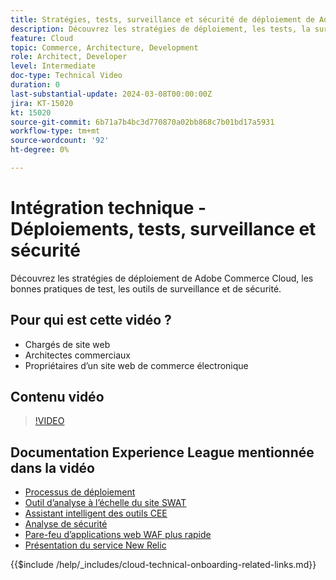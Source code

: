 ```yaml
---
title: Stratégies, tests, surveillance et sécurité de déploiement de Adobe Commerce Cloud
description: Découvrez les stratégies de déploiement, les tests, la surveillance et la sécurité de Adobe Commerce Cloud.
feature: Cloud
topic: Commerce, Architecture, Development
role: Architect, Developer
level: Intermediate
doc-type: Technical Video
duration: 0
last-substantial-update: 2024-03-08T00:00:00Z
jira: KT-15020
kt: 15020
source-git-commit: 6b71a7b4bc3d770870a02bb868c7b01bd17a5931
workflow-type: tm+mt
source-wordcount: '92'
ht-degree: 0%

---
```


# Intégration technique - Déploiements, tests, surveillance et sécurité

Découvrez les stratégies de déploiement de Adobe Commerce Cloud, les bonnes pratiques de test, les outils de surveillance et de sécurité.

## Pour qui est cette vidéo ?

- Chargés de site web
- Architectes commerciaux
- Propriétaires d’un site web de commerce électronique

## Contenu vidéo

>[!VIDEO](https://video.tv.adobe.com/v/3427818?learn=on)

## Documentation Experience League mentionnée dans la vidéo

- [Processus de déploiement](https://experienceleague.adobe.com/docs/commerce-cloud-service/user-guide/develop/deploy/process.html)
- [Outil d’analyse à l’échelle du site SWAT](https://experienceleague.adobe.com/docs/commerce-operations/tools/site-wide-analysis-tool/intro.html)
- [Assistant intelligent des outils CEE](https://experienceleague.adobe.com/docs/commerce-cloud-service/user-guide/develop/deploy/smart-wizards.html)
- [Analyse de sécurité](https://experienceleague.adobe.com/docs/commerce-admin/systems/security/security-scan.html)
- [Pare-feu d’applications web WAF plus rapide](https://experienceleague.adobe.com/docs/commerce-cloud-service/user-guide/cdn/fastly-waf-service.html)
- [Présentation du service New Relic](https://experienceleague.adobe.com/docs/commerce-cloud-service/user-guide/monitor/new-relic/new-relic-service.html)

{{$include /help/_includes/cloud-technical-onboarding-related-links.md}}
